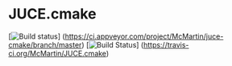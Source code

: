 # JUCE.cmake

[![Build status](https://ci.appveyor.com/api/projects/status/github/McMartin/JUCE.cmake?branch=master&svg=true)]
(https://ci.appveyor.com/project/McMartin/juce-cmake/branch/master)
[![Build Status](https://travis-ci.org/McMartin/JUCE.cmake.svg?branch=master)]
(https://travis-ci.org/McMartin/JUCE.cmake)
